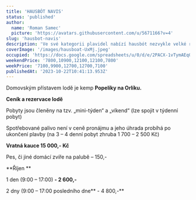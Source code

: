 ```yaml
---
title: 'HAUSBÓT NAVIS'
status: 'published'
author:
  name: 'Roman Samec'
  picture: 'https://avatars.githubusercontent.com/u/5671166?v=4'
slug: 'hausbot-navis'
description: 'Ve své kategorii plavidel nabízí hausbót nezvykle velké rozměry venkovní paluby o celkové ploše 15 m2. Ubytování je ve dvou kajutách, kde se na třech dvojlůžkách vyspí pohodlně 6 osob. '
coverImage: '/images/hausboat-UxMj.jpeg'
occupied: 'https://docs.google.com/spreadsheets/u/0/d/e/2PACX-1vTymAEq0XAJtuZYvVIvsA7aWQrBmxbN1Do9aWusxsLHv21m5R-YkLrlzsLlQCrgQA/pubhtml/sheet?headers=false&gid=144343434'
weekendPrice: '7800,10900,12100,12100,7800'
weekPrice: '7100,9900,12700,12700,7100'
publishedAt: '2023-10-22T10:41:13.953Z'
---
```


Domovským přístavem lodě je kemp **Popelíky na Orlíku.**

**Ceník a rezervace lodě**

Pobyty jsou členěny na tzv. „mini-týden“ a „víkend“ (lze spojit v týdenní pobyt)

Spotřebované palivo není v ceně pronájmu a jeho úhrada probíhá po ukončení plavby (na 3 – 4 denní pobyt zhruba 1 700 – 2 500 Kč)

**Vratná kauce 15 000,- Kč**

Pes, či jiné domácí zvíře na palubě – 150,-

\*\*Říjen \*\*

1 den (9:00 – 17:00) **\- 2 600,-**

2 dny (9:00 – 17:00 posledního dne\*\* - 4 800,-\*\*

